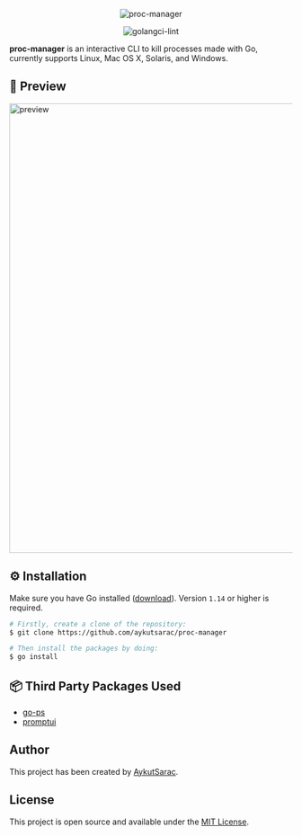 <p align="center">
  <img src="https://user-images.githubusercontent.com/47941171/140989315-7dee8034-4356-43bb-a8c3-c890945f5c79.png" alt="proc-manager" />
  <p align="center">
    <p align="center">
      <img src="https://github.com/aykutsarac/proc-manager/workflows/golangci-lint/badge.svg" alt="golangci-lint" />
    </p>
    <b>proc-manager</b> is an interactive CLI to kill processes made with Go, currently supports Linux, Mac OS X, Solaris, and Windows.
   </p>
</p>

## 🧨 Preview
<img src="https://user-images.githubusercontent.com/47941171/140989831-136a0e4d-e52b-4278-878d-ecf7d9dd2b50.gif" width="800" alt="preview" />

## ⚙️ Installation

Make sure you have Go installed ([download](https://golang.org/dl/)). Version `1.14` or higher is required.

```bash
# Firstly, create a clone of the repository:
$ git clone https://github.com/aykutsarac/proc-manager

# Then install the packages by doing:
$ go install
```

## 📦 Third Party Packages Used
* [go-ps](https://github.com/mitchellh/go-ps)
* [promptui](https://github.com/manifoldco/promptui)

## Author

This project has been created by [AykutSarac](https://github.com/AykutSarac).

## License

This project is open source and available under the [MIT License](LICENSE).
